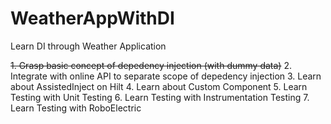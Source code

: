 # WeatherAppWithDI

Learn DI through Weather Application

 ~~1. Grasp basic concept of depedency injection (with dummy data)~~
 2. Integrate with online API to separate scope of depedency injection
 3. Learn about AssistedInject on Hilt
 4. Learn about Custom Component
 5. Learn Testing with Unit Testing
 6. Learn Testing with Instrumentation Testing
 7. Learn Testing with RoboElectric
